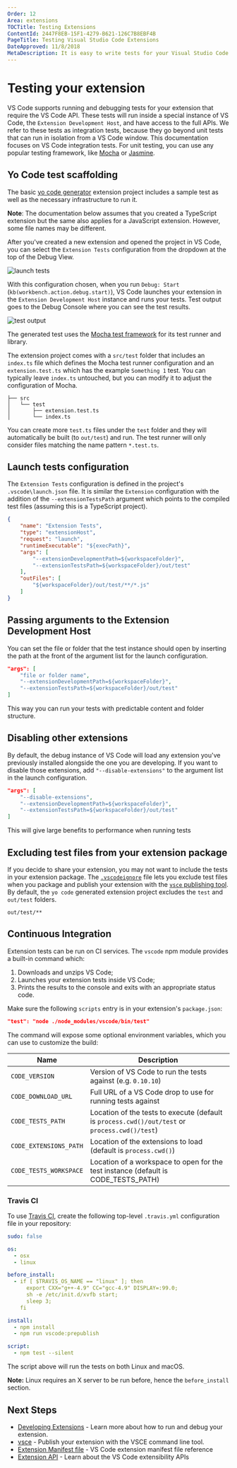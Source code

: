 ```yaml
---
Order: 12
Area: extensions
TOCTitle: Testing Extensions
ContentId: 2447F8EB-15F1-4279-B621-126C7B8EBF4B
PageTitle: Testing Visual Studio Code Extensions
DateApproved: 11/8/2018
MetaDescription: It is easy to write tests for your Visual Studio Code extension (plug-in).  The Yo Code extension generator scaffolds the necessary settings to run and debug your extension tests directly in Visual Studio Code.
---
```

# Testing your extension

VS Code supports running and debugging tests for your extension that require the VS Code API. These tests will run inside a special instance of VS Code, the `Extension Development Host`, and have access to the full APIs. We refer to these tests as integration tests, because they go beyond unit tests that can run in isolation from a VS Code window. This documentation focuses on VS Code integration tests. For unit testing, you can use any popular testing framework, like [Mocha](https://mochajs.org/) or [Jasmine](https://jasmine.github.io/).

## Yo Code test scaffolding

The basic [yo code generator](/docs/extensions/yocode.md) extension project includes a sample test as well as the necessary infrastructure to run it.

**Note**: The documentation below assumes that you created a TypeScript extension but the same also applies for a JavaScript extension. However, some file names may be different.

After you've created a new extension and opened the project in VS Code, you can select the `Extension Tests` configuration from the dropdown at the top of the Debug View.

![launch tests](images/testing-extensions/launch-tests.png)

With this configuration chosen, when you run `Debug: Start` (`kb(workbench.action.debug.start)`), VS Code launches your extension in the `Extension Development Host` instance and runs your tests. Test output goes to the Debug Console where you can see the test results.

![test output](images/testing-extensions/test-output.png)

The generated test uses the [Mocha test framework](https://mochajs.org/) for its test runner and library.

The extension project comes with a `src/test` folder that includes an `index.ts` file which defines the Mocha test runner configuration and an `extension.test.ts` which has the example `Something 1` test. You can typically leave `index.ts` untouched, but you can modify it to adjust the configuration of Mocha.

```
├── src
│   └── test
│       ├── extension.test.ts
│       └── index.ts
```

You can create more `test.ts` files under the `test` folder and they will automatically be built (to `out/test`) and run. The test runner will only consider files matching the name pattern `*.test.ts`.

## Launch tests configuration

The `Extension Tests` configuration is defined in the project's `.vscode\launch.json` file.  It is similar the `Extension` configuration with the addition of the `--extensionTestsPath` argument which points to the compiled test files (assuming this is a TypeScript project).

```json
{
    "name": "Extension Tests",
    "type": "extensionHost",
    "request": "launch",
    "runtimeExecutable": "${execPath}",
    "args": [
        "--extensionDevelopmentPath=${workspaceFolder}",
        "--extensionTestsPath=${workspaceFolder}/out/test"
    ],
    "outFiles": [
        "${workspaceFolder}/out/test/**/*.js"
    ]
}
```

## Passing arguments to the Extension Development Host

You can set the file or folder that the test instance should open by inserting the path at the front of the argument list for the launch configuration.

```json
"args": [
    "file or folder name",
    "--extensionDevelopmentPath=${workspaceFolder}",
    "--extensionTestsPath=${workspaceFolder}/out/test"
]
```

This way you can run your tests with predictable content and folder structure.

## Disabling other extensions

By default, the debug instance of VS Code will load any extension you've previously installed alongside the one you are developing. If you want to disable those extensions, add `"--disable-extensions"` to the argument list in the launch configuration.

```json
"args": [
    "--disable-extensions",
    "--extensionDevelopmentPath=${workspaceFolder}",
    "--extensionTestsPath=${workspaceFolder}/out/test"
]
```

This will give large benefits to performance when running tests

## Excluding test files from your extension package

If you decide to share your extension, you may not want to include the tests in your extension package.  The [`.vscodeignore`](/docs/extensions/publish-extension.md#advance-usage) file lets you exclude test files when you package and publish your extension with the [`vsce` publishing tool](/docs/extensions/publish-extension.md).  By default, the `yo code` generated extension project excludes the `test` and `out/test` folders.

```
out/test/**
```

## Continuous Integration

Extension tests can be run on CI services. The `vscode` npm module provides a built-in command which:

1. Downloads and unzips VS Code;
2. Launches your extension tests inside VS Code;
3. Prints the results to the console and exits with an appropriate status code.

Make sure the following `scripts` entry is in your extension's `package.json`:

```json
"test": "node ./node_modules/vscode/bin/test"
```

The command will expose some optional environment variables, which you can use to customize the build:

| Name        | Description       |
| ------------|-------------------|
| `CODE_VERSION` | Version of VS Code to run the tests against (e.g. `0.10.10`) |
| `CODE_DOWNLOAD_URL` | Full URL of a VS Code drop to use for running tests against |
| `CODE_TESTS_PATH` | Location of the tests to execute (default is `process.cwd()/out/test` or `process.cwd()/test`) |
| `CODE_EXTENSIONS_PATH` | Location of the extensions to load (default is `process.cwd()`) |
| `CODE_TESTS_WORKSPACE` | Location of a workspace to open for the test instance (default is CODE_TESTS_PATH) |

### Travis CI

To use [Travis CI](https://travis-ci.org/), create the following top-level `.travis.yml` configuration file in your repository:

```yml
sudo: false

os:
  - osx
  - linux

before_install:
  - if [ $TRAVIS_OS_NAME == "linux" ]; then
      export CXX="g++-4.9" CC="gcc-4.9" DISPLAY=:99.0;
      sh -e /etc/init.d/xvfb start;
      sleep 3;
    fi

install:
  - npm install
  - npm run vscode:prepublish

script:
  - npm test --silent
```

The script above will run the tests on both Linux and macOS.

**Note:** Linux requires an X server to be run before, hence the `before_install` section.

## Next Steps

* [Developing Extensions](/docs/extensions/developing-extensions.md) - Learn more about how to run and debug your extension.
* [vsce](/docs/extensions/publish-extension.md) - Publish your extension with the VSCE command line tool.
* [Extension Manifest file](/docs/extensionAPI/extension-manifest.md) - VS Code extension manifest file reference
* [Extension API](/docs/extensionAPI/overview.md) - Learn about the VS Code extensibility APIs
